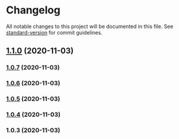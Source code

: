 # Changelog

All notable changes to this project will be documented in this file. See [standard-version](https://github.com/conventional-changelog/standard-version) for commit guidelines.

## [1.1.0](https://gitee.com/lelewj/ddc-cli/compare/v1.0.7...v1.1.0) (2020-11-03)

### [1.0.7](https://gitee.com/lelewj/ddc-cli/compare/v1.0.6...v1.0.7) (2020-11-03)

### [1.0.6](https://gitee.com/lelewj/ddc-cli/compare/v1.0.5...v1.0.6) (2020-11-03)

### [1.0.5](https://gitee.com/lelewj/ddc-cli/compare/v1.0.4...v1.0.5) (2020-11-03)

### [1.0.4](https://gitee.com/lelewj/ddc-cli/compare/v1.0.3...v1.0.4) (2020-11-03)

### 1.0.3 (2020-11-03)
